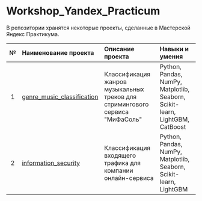 # Workshop_Yandex_Practicum
В репозитории хранятся некоторые проекты, сделанные в Мастерской Яндекс Практикума.

| № | Наименование проекта | Описание проекта | Навыки и умения |
|:-:|:--------------------|:-----------------|:----------------|
| 1 | [genre_music_classification](https://github.com/fortuna26/Workshop_Yandex_Practicum/blob/main/genre_music_classification/mgenre.ipynb)| Классификация жанров музыкальных треков для стримингового сервиса "МиФаСоль" | Python, Pandas, NumPy, Matplotlib, Seaborn, Scikit-learn, LightGBM, CatBoost |
| 2 | [information_security](https://github.com/fortuna26/Workshop_Yandex_Practicum/tree/main/information_security)| Классификация входящего трафика для компании онлайн-сервиса | Python, Pandas, NumPy, Matplotlib, Seaborn, Scikit-learn, LightGBM |
